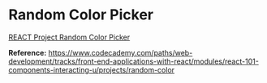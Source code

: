 # Random Color Picker

[REACT Project Random Color Picker](https://www.youtube.com/watch?v=tiH5WiA5I2E)

**Reference:** https://www.codecademy.com/paths/web-development/tracks/front-end-applications-with-react/modules/react-101-components-interacting-u/projects/random-color

